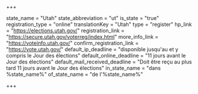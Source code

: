 +++

state_name = "Utah"
state_abbreviation = "ut"
is_state = "true"
registration_type = "online"
translationKey = "Utah"
type = "register"
hp_link = "https://elections.utah.gov/"
registration_link = "https://secure.utah.gov/voterreg/index.html"
more_info_link = "https://voteinfo.utah.gov/"
confirm_registration_link = "https://vote.utah.gov/"
default_ip_deadline = "disponible jusqu'au et y compris le Jour des élections"
default_online_deadline = "11 jours avant le Jour des élections"
default_mail_received_deadline = "Doit être reçu au plus tard 11 jours avant le Jour des élections"
in_state_name = "dans %state_name%"
of_state_name = "de l'%state_name%"

+++
